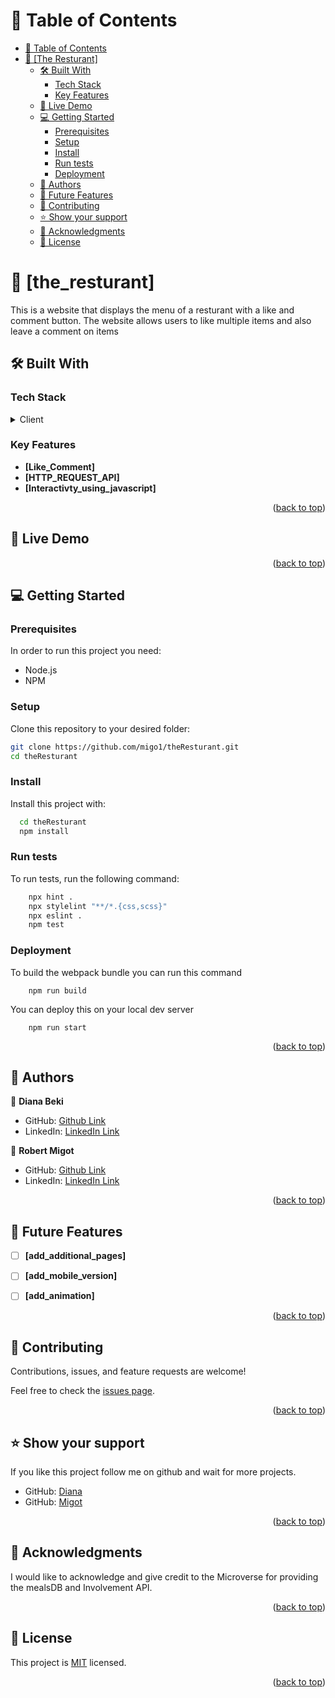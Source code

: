 <!-- TABLE OF CONTENTS -->
<a name="readme-top"></a>
# 📗 Table of Contents

- [📗 Table of Contents](#-table-of-contents)
- [📖 [The Resturant] ](#-the_resturant-)
  - [🛠 Built With ](#-built-with-)
    - [Tech Stack ](#tech-stack-)
    - [Key Features ](#key-features-)
  - [🚀 Live Demo ](#-live-demo-)
  - [💻 Getting Started ](#-getting-started-)
    - [Prerequisites](#prerequisites)
    - [Setup](#setup)
    - [Install](#install)
    - [Run tests](#run-tests)
    - [Deployment ](#deployment-)
  - [👥 Authors ](#-authors-)
  - [🔭 Future Features ](#-future-features-)
  - [🤝 Contributing ](#-contributing-)
  - [⭐️ Show your support ](#️-show-your-support-)
  - [🙏 Acknowledgments ](#-acknowledgments-)
  - [📝 License ](#-license-)

<!-- PROJECT DESCRIPTION -->

# 📖 [the_resturant] <a name="about-project"></a>

This is a website that displays the menu of a resturant with a like and comment button. The website allows users to like multiple items and also leave a comment on items


## 🛠 Built With <a name="built-with"></a>

### Tech Stack <a name="tech-stack"></a>


<details>
  <summary>Client</summary>
  <ul>
    <li><a href="https://developer.mozilla.org/en-US/docs/Web/HTML">HTML</a></li>
    <li><a href="https://developer.mozilla.org/en-US/docs/Web/CSS">CSS</a></li>
    <li><a href="https://getbootstrap.com/">BOOTSTRAP</a></li>
    <li><a href="https://developer.mozilla.org/en-US/docs/Web/JavaScript">JavaScript</a></li>

  </ul>
</details>

<!-- Features -->

### Key Features <a name="key-features"></a>

- **[Like_Comment]**
- **[HTTP_REQUEST_API]**
- **[Interactivty_using_javascript]**


<p align="right">(<a href="#readme-top">back to top</a>)</p>

<!-- LIVE DEMO -->
## 🚀 Live Demo <a name="live-demo"></a>
<!-- 
- [Live Demo Link](https://htetwaiyan7191.github.io/meal-gallery/dist/)
- [Video Walkthrough](https://drive.google.com/file/d/1XWaaf755kJ83iqra7Q4fOSdCJTTmrC_z/view?usp=sharing) -->

<p align="right">(<a href="#readme-top">back to top</a>)</p>


<!-- GETTING STARTED -->

## 💻 Getting Started <a name="getting-started"></a>



### Prerequisites

In order to run this project you need:

* Node.js
* NPM

### Setup

Clone this repository to your desired folder:
<br>
```sh
git clone https://github.com/migo1/theResturant.git
cd theResturant
```

### Install

Install this project with:

```sh
  cd theResturant
  npm install
```


### Run tests

To run tests, run the following command:

```sh
    npx hint .
    npx stylelint "**/*.{css,scss}"
    npx eslint .
    npm test
```

### Deployment <a name="deployment"></a>

To build the webpack bundle you can run this command

```
    npm run build
```
You can deploy this on your local dev server

```
    npm run start
```

<p align="right">(<a href="#readme-top">back to top</a>)</p>
<!-- AUTHORS -->

## 👥 Authors <a name="authors"></a>

👤 **Diana Beki**

- GitHub: [Github Link](https://github.com/DianaBeki)
- LinkedIn: [LinkedIn Link](https://www.linkedin.com/in/diana-beki-b49684230/)

👤 **Robert Migot**

- GitHub: [Github Link](https://github.com/migo1)
- LinkedIn: [LinkedIn Link](https://www.linkedin.com/in/robert-m-3b3b1116a/)


<p align="right">(<a href="#readme-top">back to top</a>)</p>

<!-- FUTURE FEATURES -->

## 🔭 Future Features <a name="future-features"></a>


- [ ] **[add_additional_pages]**
- [ ] **[add_mobile_version]**
- [ ] **[add_animation]**


<p align="right">(<a href="#readme-top">back to top</a>)</p>

<!-- CONTRIBUTING -->

## 🤝 Contributing <a name="contributing"></a>

Contributions, issues, and feature requests are welcome!

Feel free to check the [issues page](https://github.com/migo1/theResturant/issues).

<p align="right">(<a href="#readme-top">back to top</a>)</p>

<!-- SUPPORT -->

## ⭐️ Show your support <a name="support"></a>


If you like this project follow me on github and wait for more projects.
- GitHub: [Diana](https://github.com/DianaBeki)
- GitHub: [Migot](https://www.linkedin.com/in/robert-m-3b3b1116a/)


<p align="right">(<a href="#readme-top">back to top</a>)</p>

<!-- ACKNOWLEDGEMENTS -->

## 🙏 Acknowledgments <a name="acknowledgements"></a>

I would like to acknowledge and give credit to the Microverse for providing the mealsDB and Involvement API.

<p align="right">(<a href="#readme-top">back to top</a>)</p>


<!-- LICENSE -->

## 📝 License <a name="license"></a>

This project is [MIT](./LICENSE) licensed.

<p align="right">(<a href="#readme-top">back to top</a>)</p>